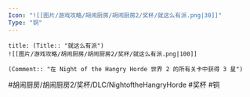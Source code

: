 ```yaml
---
Icon: "![[图片/游戏攻略/胡闹厨房/胡闹厨房2/奖杯/就这么有派.png|30]]"
Type: "铜"
---
```

```ad-common-bronze-trophy
title: (Title:: "就这么有派")
![[图片/游戏攻略/胡闹厨房/胡闹厨房2/奖杯/就这么有派.png|100]]

(Comment:: "在 Night of the Hangry Horde 世界 2 的所有关卡中获得 3 星")
```

#胡闹厨房/胡闹厨房2/奖杯/DLC/NightoftheHangryHorde #奖杯 #铜
